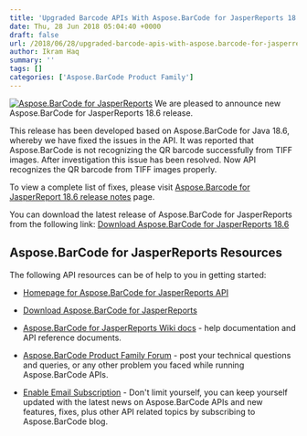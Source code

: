 ```yaml
---
title: 'Upgraded Barcode APIs With Aspose.BarCode for JasperReports 18.6'
date: Thu, 28 Jun 2018 05:04:40 +0000
draft: false
url: /2018/06/28/upgraded-barcode-apis-with-aspose.barcode-for-jasperreports-18.6/
author: Ikram Haq
summary: ''
tags: []
categories: ['Aspose.BarCode Product Family']
---
```


 [![Aspose.BarCode for JasperReports][1]](https://products.aspose.com/barcode/jasperreports) We are pleased to announce new Aspose.BarCode for JasperReports 18.6 release.

This release has been developed based on Aspose.BarCode for Java 18.6, whereby we have fixed the issues in the API. It was reported that Aspose.BarCode is not recognizing the QR barcode successfully from TIFF images. After investigation this issue has been resolved. Now API recognizes the QR barcode from TIFF images properly.

To view a complete list of fixes, please visit [Aspose.Barcode for JasperReport 18.6 release notes][2] page.

You can download the latest release of Aspose.BarCode for JasperReports from the following link: [Download Aspose.BarCode for JasperReports 18.6][3]

## Aspose.BarCode for JasperReports Resources

The following API resources can be of help to you in getting started:

*   [Homepage for Aspose.BarCode for JasperReports API][4]
    
*   [Download Aspose.BarCode for JasperReports][5]
    
*   [Aspose.BarCode for JasperReports Wiki docs][6] - help documentation and API reference documents.
    
*   [Aspose.BarCode Product Family Forum][7] - post your technical questions and queries, or any other problem you faced while running Aspose.BarCode APIs.
    
*   [Enable Email Subscription][8] - Don't limit yourself, you can keep yourself updated with the latest news on Aspose.BarCode APIs and new features, fixes, plus other API related topics by subscribing to Aspose.BarCode blog.




[1]: http://www.aspose.com/Images/aspose.barcode-logo2.jpg "Aspose.BarCode for JasperReports"
[2]: https://docs.aspose.com/display/barcodejasperreports/Aspose.BarCode+for+JasperReports+18.6+-+Release+notes
[3]: https://downloads.aspose.com/barcode/jasperreports
[4]: https://products.aspose.com/barcode/jasperreports
[5]: https://downloads.aspose.com/barcode/jasperreports
[6]: https://docs.aspose.com/display/barcodejasperreports/Home
[7]: https://forum.aspose.com/c/barcode
[8]: https://blog.aspose.com/category/aspose-products/aspose-barcode-product-family/





